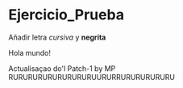 # Ejercicio_Prueba

Añadir letra _cursiva_ y **negrita**

Hola mundo!


Actualisaçao do'l Patch-1 by MP
RURURURURURURURURUURURRURURURURURU
